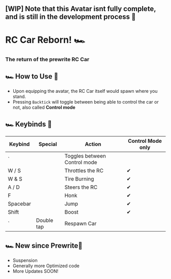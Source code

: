 ## [WIP] Note that this Avatar isnt fully complete, and is still in the development process 🗿
# RC Car Reborn! 🏎️ 
###  The return of the prewrite RC Car
## 🏎️ How to Use 🏁 
* Upon equipping the avatar, the RC Car itself would spawn where you stand.
* Pressing `Backtick` will toggle between being able to control the car or not, also called **Control mode**


## 🏎️ Keybinds 🏁 
| Keybind  | Special    | Action                       | Control Mode only |
| -------- | ---------- | ---------------------------- | ----------------- |
| `        |            | Toggles between Control mode |                  |
| W / S    |            | Throttles the RC             | ✔                 |
| W & S    |            | Tire Burning                 | ✔                 |
| A / D    |            | Steers the RC                | ✔                 |
| F        |            | Honk                         | ✔                 |
| Spacebar |            | Jump                         | ✔                 |
| Shift    |            | Boost                        | ✔                 |
| `        | Double tap | Respawn Car                  |                   |


## 🏎️ New since Prewrite🏁 
* Suspension
* Generally more Optimized code
* More Updates SOON!
